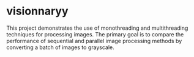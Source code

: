 # visionnaryy
This project demonstrates the use of monothreading and multithreading techniques for processing images. The primary goal is to compare the performance of sequential and parallel image processing methods by converting a batch of images to grayscale.
